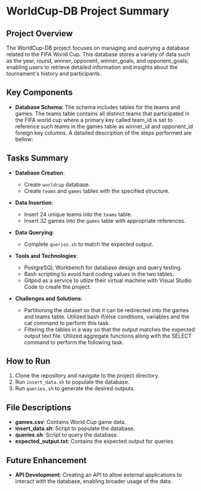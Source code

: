 
# WorldCup-DB Project Summary

## Project Overview
The WorldCup-DB project focuses on managing and querying a database related to the FIFA World Cup. This database stores a variety of data such as the year, round, winner, opponent, winner_goals, and opponent_goals; enabling users to retrieve detailed information and insights about the tournament's history and participants.

## Key Components
- **Database Schema**: The schema includes tables for the teams and games. The teams table contains all distinct teams that participated in the FIFA world cup where a primary key called team_id is set to reference such teams in the games table as winner_id and opponent_id foreign key columns. A detailed description of the steps performed are bellow:
  
## Tasks Summary
- **Database Creation**:
  - Create `worldcup` database.
  - Create `teams` and `games` tables with the specified structure.
- **Data Insertion**:
  - Insert 24 unique teams into the `teams` table.
  - Insert 32 games into the `games` table with appropriate references.
- **Data Querying**:
  - Complete `queries.sh` to match the expected output.

- **Tools and Technologies**: 
  - PostgreSQL Workbench for database design and query testing.
  - Bash scripting to avoid hard coding values in the two tables.
  - Gitpod as a service to utlize their virtual machine with Visual Studio Code to create the project.

- **Challenges and Solutions**:
  - Partitioning the dataset so that it can be redirected into the games and teams table. Utilized bash if/else conditions, variables and the cat command to perform this task.
  - Filtering the tables in a way so that the output matches the expected output text file. Utilized aggregate functions along with the SELECT command to perform the following task.
  
## How to Run
1. Clone the repository and navigate to the project directory.
2. Run `insert_data.sh` to populate the database.
3. Run `queries.sh` to generate the desired outputs.

## File Descriptions
- **games.csv**: Contains World Cup game data.
- **insert_data.sh**: Script to populate the database.
- **queries.sh**: Script to query the database.
- **expected_output.txt**: Contains the expected output for queries.

## Future Enhancement
- **API Development**: Creating an API to allow external applications to interact with the database, enabling broader usage of the data.
